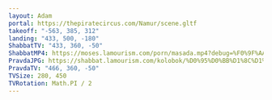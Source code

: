 ```yaml
---
layout: Adam
portal: https://thepiratecircus.com/Namur/scene.gltf
takeoff: "-563, 385, 312"
landing: "433, 500, -180"
ShabbatTV: "433, 360, -50"
ShabbatMP4: https://moses.lamourism.com/porn/masada.mp4?debug=%F0%9F%AA%AC
PravdaJPG: https://shabbat.lamourism.com/kolobok/%D0%95%D0%BB%D1%8C%D1%86%D0%B8%D0%BD0.jpg
PravdaTV: "466, 360, -50"
TVSize: 280, 450
TVRotation: Math.PI / 2
---
```

